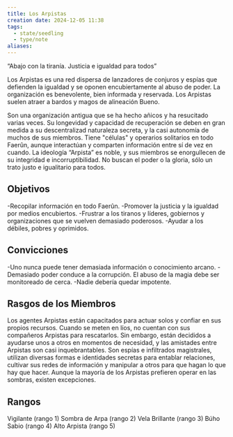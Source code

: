 ```yaml
---
title: Los Arpistas
creation date: 2024-12-05 11:38
tags:
  - state/seedling
  - type/note
aliases:
---
```

“Abajo con la tiranía. Justicia e igualdad para todos”

Los Arpistas es una red dispersa de lanzadores de conjuros y espías que defienden la igualdad y se oponen encubiertamente al abuso de poder. La organización es benevolente, bien informada y reservada. Los Arpistas suelen atraer a bardos y magos de alineación Bueno.

Son una organización antigua que se ha hecho añicos y ha resucitado varias veces. Su longevidad y capacidad de recuperación se deben en gran medida a su descentralizad naturaleza secreta, y la casi autonomía de muchos de sus miembros. Tiene "células" y operarios solitarios en todo Faerûn, aunque interactúan y comparten información entre sí de vez en cuando. La ideología “Arpista” es noble, y sus miembros se enorgullecen de su integridad e incorruptibilidad. No buscan el poder o la gloria, sólo un trato justo e igualitario para todos.

## Objetivos

-Recopilar información en todo Faerûn.
-Promover la justicia y la igualdad por medios encubiertos.
-Frustrar a los tiranos y líderes, gobiernos y organizaciones que se vuelven demasiado poderosos.
-Ayudar a los débiles, pobres y oprimidos.

## Convicciones

-Uno nunca puede tener demasiada información o conocimiento arcano.
-Demasiado poder conduce a la corrupción. El abuso de la magia debe ser monitoreado de cerca.
-Nadie debería quedar impotente.

## Rasgos de los Miembros

Los agentes Arpistas están capacitados para actuar solos y confiar en sus propios recursos. Cuando se meten en líos, no cuentan con sus compañeros Arpistas para rescatarlos. Sin embargo, están decididos a ayudarse unos a otros en momentos de necesidad, y las amistades entre Arpistas son casi inquebrantables. Son espías e infiltrados magistrales, utilizan diversas formas e identidades secretas para entablar
relaciones, cultivar sus redes de información y manipular a otros para que hagan lo que hay que hacer. Aunque la mayoría de los Arpistas prefieren operar en las sombras, existen excepciones.

## Rangos

Vigilante (rango 1)
Sombra de Arpa (rango 2)
Vela Brillante (rango 3)
Búho Sabio (rango 4)
Alto Arpista (rango 5)
